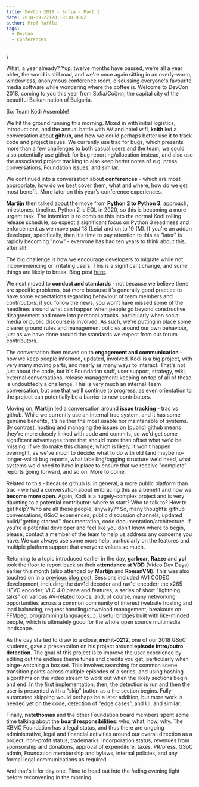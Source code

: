 ```yaml
---
title: DevCon 2018 - Sofia - Part I
date: 2018-09-27T20:18:10.000Z
author: Prof Yaffle
tags:
  - DevCon
  - Conferences
---
```


\

What, a year already? Yup, twelve months have passed, we're all a year older, the world is still mad, and we're once again sitting in an overly-warm, windowless, anonymous conference room, discussing everyone's favourite media software while wondering where the coffee is. Welcome to DevCon 2018, coming to you this year from Sofia/Со́фия, the capital city of the beautiful Balkan nation of Bulgaria.

So: Team Kodi Assemble!

We hit the ground running this morning. Mixed in with initial logistics, introductions, and the annual battle with AV and hotel wifi, **keith** led a conversation about **github**, and how we could perhaps better use it to track code and project issues. We currently use trac for bugs, which presents more than a few challenges to both casual users and the team; we could also potentially use github for bug reporting/allocation instead, and also use the associated project tracking to also keep better notes of e.g. press conversations, Foundation issues, and similar.

We continued into a conversation about **conferences** - which are most appropriate, how do we best cover them, what and where, how do we get most benefit. More later on this year's conference experiences.

**Martijn** then talked about the move from **Python 2 to Python 3**: approach, milestones, timeline. Python 2 is EOL in 2020, so this is becoming a more urgent task. The intention is to combine this into the normal Kodi rolling release schedule, so expect a significant focus on Python 3 readiness and enforcement as we move past 18 (Leia) and on to 19 (M). If you're an addon developer, specifically, then it's time to pay attention to this as "later" is rapidly becoming "now" - everyone has had ten years to think about this, after all!

The big challenge is how we encourage developers to migrate while not inconveniencing or irritating users. This is a significant change, and some things are likely to break. Blog post [here](https://kodi.tv/article/attention-addon-developers-migration-python-3).

We next moved to **conduct and standards** - not because we believe there are specific problems, but more because it's generally good practice to have some expectations regarding behaviour of team members and contributors: if you follow the news, you won't have missed some of the headlines around what can happen when people go beyond constructive disagreement and move into personal attacks, particularly when social media or public discourse is involved. As such, we're putting in place some clearer ground rules and management policies around our own behaviour, just as we have done around the standards we expect from our forum contributors.

The conversation then moved on to **engagement and communication** - how we keep people informed, updated, involved. Kodi is a big project, with very many moving parts, and nearly as many ways to interact. That's not just about the code, but it's Foundation stuff, user support, strategy, wiki, external conversations, release management: keeping on top of all of these is undoubtedly a challenge. This is very much an internal Team conversation, but one that we'll continue to progress, as even orientation to the project can potentially be a barrier to new contributors.

Moving on, **Martijn** led a conversation around **issue tracking** - trac vs github. While we currently use an internal trac system, and it has some genuine benefits, it's neither the most usable nor maintanable of systems. By contrast, hosting and managing the issues on (public) github means they're more closely linked with code and commits, so we'd get some significant advantages there that should more than offset what we'd be missing. If we do make this change, which is likely, it won't happen overnight, as we've much to decide: what to do with old (and maybe no-longer-valid) bug reports, what labelling/tagging structure we'd need, what systems we'd need to have in place to ensure that we receive "complete" reports going forward, and so on. More to come.

Related to this - because github is, in general, a more public platform than trac - we had a conversation about embracing this as a benefit and how we **become more open**. Again, Kodi is a hugely-complex project and is very daunting to a potential contributor: where to start? Who to talk to? How to get help? Who are all these people, anyway?? So, many thoughts: github conversations, GSoC experiences, public discussion channels, updated build/"getting started" documentation, code documentation/architecture. If you're a potential developer and feel like you don't know where to begin, please, contact a member of the team to help us address any concerns you have. We can always use some more help, particularly on the features and multiple platform support that everyone values so much.

Returning to a topic introduced earlier in the day, **garbear**, **Razze** and **yol** took the floor to report back on their **attendance at VDD** (Video Dev Days) earlier this month (also attended by **Martijn** and **RomanVM**). This was also touched on in a [previous blog post](https://kodi.tv/article/attending-vdd-2018-10th-videolan-developer-days). Sessions included AV1 CODEC development, including the dav1d decoder and rav1e encoder; the x265 HEVC encoder; VLC 4.0 plans and features; a series of short "lightning talks" on various AV-related topics; and, of course, many networking opportunities across a common community of interest (website hosting and load balancing, request handling/download management, breakouts on FFMpeg, programming languages...). Useful bridges built with like-minded people, which is ultimately good for the whole open source multimedia landscape.

As the day started to draw to a close, **mohit-0212**, one of our 2018 GSoC students, gave a presentation on his project around **episode intro/outro detection**. The goal of this project is to improve the user experience by editing out the endless theme tunes and credits you get, particularly when binge-watching a box set. This involves searching for common scene transition points across multiple episodes of a series, and using hashing algorithms on the video stream to work out when the likely sections begin and end. In the first implementation, then, the detection is run and then the user is presented with a "skip" button as a the section begins. Fully-automated skipping would perhaps be a later addition, but more work is needed yet on the code, detection of "edge cases", and UI, and similar.

Finally, **natethomas** and the other Foundation board members spent some time talking about the **board responsibilities**: who, what, how, why. The XBMC Foundation has a legal status, and thus there are ongoing administrative, legal and financial activities around our overall direction as a project, non-profit status, trademarks, incorporation status, revenues from sponsorship and donations, approval of expenditure, taxes, PR/press, GSoC admin, Foundation membership and bylaws, internal policies, and any formal legal communications as required.

And that's it for day one. Time to head out into the fading evening light before reconvening in the morning.
